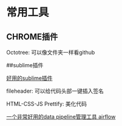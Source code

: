 # 常用工具


## CHROME插件
Octotree: 可以像文件夹一样看github



##sublime插件

[好用的sublime插件](http://www.jianshu.com/p/3cb5c6f2421c/)



fileheader: 可以给代码头部一键插入签名

HTML-CSS-JS Prettify: 美化代码


[一个非常好用的data pipeline管理工具 airflow](http://www.jianshu.com/p/59d69981658a)